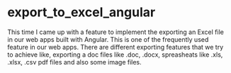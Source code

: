 # export_to_excel_angular
This time I came up with a feature to implement the exporting an Excel file in our web apps built with Angular. This is one of the frequently used feature in our web apps. There are different exporting features that we try to achieve like, exporting a doc files like .doc, .docx, spreasheats like .xls, .xlsx, .csv pdf files and also some image files.
